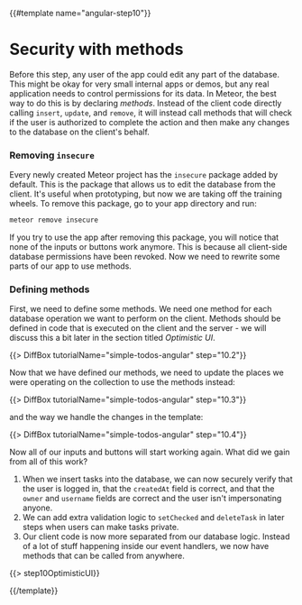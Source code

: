 {{#template name="angular-step10"}}

# Security with methods

Before this step, any user of the app could edit any part of the database. This might be okay for very small internal apps or demos, but any real application needs to control permissions for its data. In Meteor, the best way to do this is by declaring _methods_. Instead of the client code directly calling `insert`, `update`, and `remove`, it will instead call methods that will check if the user is authorized to complete the action and then make any changes to the database on the client's behalf.

### Removing `insecure`

Every newly created Meteor project has the `insecure` package added by default. This is the package that allows us to edit the database from the client. It's useful when prototyping, but now we are taking off the training wheels. To remove this package, go to your app directory and run:

```bash
meteor remove insecure
```

If you try to use the app after removing this package, you will notice that none of the inputs or buttons work anymore. This is because all client-side database permissions have been revoked. Now we need to rewrite some parts of our app to use methods.

### Defining methods

First, we need to define some methods. We need one method for each database operation we want to perform on the client. Methods should be defined in code that is executed on the client and the server - we will discuss this a bit later in the section titled _Optimistic UI_.

{{> DiffBox tutorialName="simple-todos-angular" step="10.2"}}

Now that we have defined our methods, we need to update the places we were operating on the collection to use the methods instead:

{{> DiffBox tutorialName="simple-todos-angular" step="10.3"}}

and the way we handle the changes in the template:

{{> DiffBox tutorialName="simple-todos-angular" step="10.4"}}

Now all of our inputs and buttons will start working again. What did we gain from all of this work?

1. When we insert tasks into the database, we can now securely verify that the user is logged in, that the `createdAt` field is correct, and that the `owner` and `username` fields are correct and the user isn't impersonating anyone.
2. We can add extra validation logic to `setChecked` and `deleteTask` in later steps when users can make tasks private.
3. Our client code is now more separated from our database logic. Instead of a lot of stuff happening inside our event handlers, we now have methods that can be called from anywhere.

{{> step10OptimisticUI}}

{{/template}}
